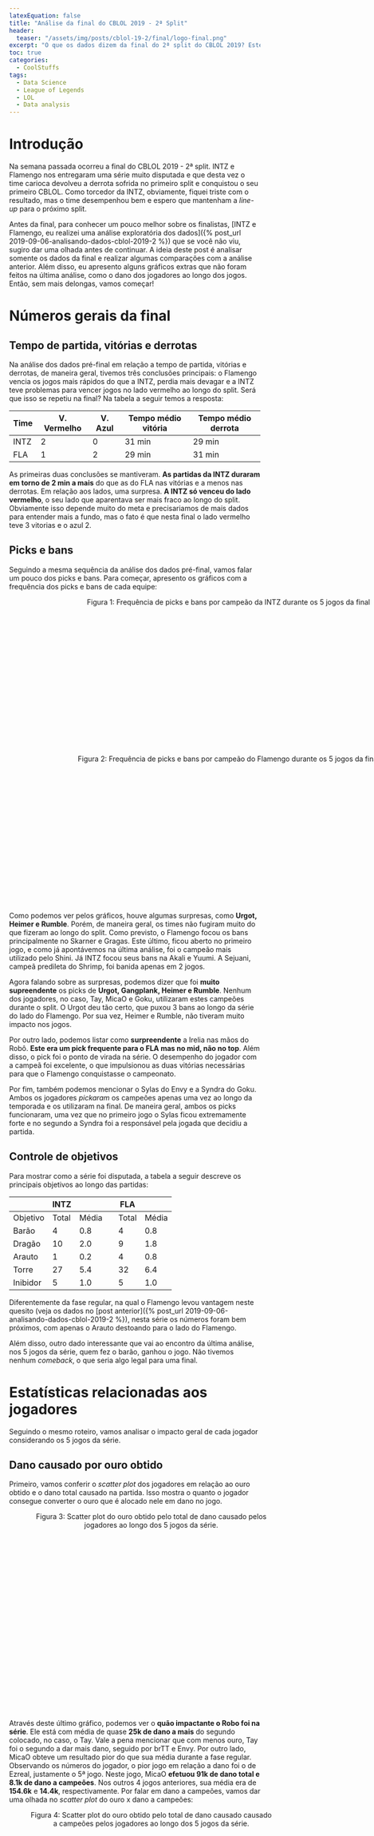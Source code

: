 ```yaml
---
latexEquation: false
title: "Análise da final do CBLOL 2019 - 2ª Split"
header:
  teaser: "/assets/img/posts/cblol-19-2/final/logo-final.png"
excerpt: "O que os dados dizem da final do 2ª split do CBLOL 2019? Este post apresenta um complemento da análise anterior, mas agora incluindo os dados somente da final."
toc: true
categories:
  - CoolStuffs
tags:
  - Data Science
  - League of Legends
  - LOL
  - Data analysis
---
```


# Introdução
Na semana passada ocorreu a final do CBLOL 2019 - 2ª split. INTZ e Flamengo nos entregaram uma série muito disputada e que desta vez o time carioca devolveu a derrota sofrida no primeiro split e conquistou o seu primeiro CBLOL. Como torcedor da INTZ, obviamente, fiquei triste com o resultado, mas o time desempenhou bem e espero que mantenham a _line-up_ para o próximo split.

Antes da final, para conhecer um pouco melhor sobre os finalistas, [INTZ e Flamengo, eu realizei uma análise exploratória dos dados]({% post_url 2019-09-06-analisando-dados-cblol-2019-2 %}) que se você não viu, sugiro dar uma olhada antes de continuar. A ideia deste post é analisar somente os dados da final e realizar algumas comparações com a análise anterior. Além disso, eu apresento alguns gráficos extras que não foram feitos na última análise, como o dano dos jogadores ao longo dos jogos. Então, sem mais delongas, vamos começar!

# Números gerais da final
## Tempo de partida, vitórias e derrotas
Na análise dos dados pré-final em relação a tempo de partida, vitórias e derrotas, de maneira geral, tivemos três conclusões principais: o Flamengo vencia os jogos mais rápidos do que a INTZ, perdia mais devagar e a INTZ teve problemas para vencer jogos no lado vermelho ao longo do split. Será que isso se repetiu na final? Na tabela a seguir temos a resposta:


| Time | V. Vermelho | V. Azul | Tempo médio vitória | Tempo médio derrota |
|------|-------------|---------|---------------------|---------------------|
| INTZ | 2           | 0       | 31 min              | 29 min              |
| FLA  | 1           | 2       | 29 min              | 31 min              |


As primeiras duas conclusões se mantiveram. **As partidas da INTZ duraram em torno de 2 min a mais** do que as do FLA nas vitórias e a menos nas derrotas. Em relação aos lados, uma surpresa. **A INTZ só venceu do lado vermelho**, o seu lado que aparentava ser mais fraco ao longo do split. Obviamente isso depende muito do meta e precisariamos de mais dados para entender mais a fundo, mas o fato é que nesta final o lado vermelho teve 3 vitorias e o azul 2.


## Picks e bans
Seguindo a mesma sequência da análise dos dados pré-final, vamos falar um pouco dos picks e bans. Para começar, apresento os gráficos com a frequência dos picks e bans de cada equipe:

<figure style="width: 800px; height: 300px;" class="align-center">
  
  <img src="{{ site.url }}{{ site.baseurl }}/assets/img/posts/cblol-19-2/final/freq_itz_pick_ban.png" alt="">

  <figcaption style="text-align: center;">
    Figura 1: Frequência de picks e bans por campeão da INTZ durante os 5 jogos da final
  </figcaption>

</figure>


<figure style="width: 800px; height: 300px;" class="align-center">
  
  <img src="{{ site.url }}{{ site.baseurl }}/assets/img/posts/cblol-19-2/final/freq_fla_pick_ban.png" alt="">

  <figcaption style="text-align: center;">
    Figura 2: Frequência de picks e bans por campeão do Flamengo durante os 5 jogos da final
  </figcaption>

</figure>

Como podemos ver pelos gráficos, houve algumas surpresas, como **Urgot, Heimer e Rumble**. Porém, de maneira geral, os times não fugiram muito do que fizeram ao longo do split. Como previsto, o Flamengo focou os bans principalmente no Skarner e Gragas. Este último, ficou aberto no primeiro jogo, e como já apontávemos na última análise, foi o campeão mais utilizado pelo Shini. Já INTZ focou seus bans na Akali e Yuumi. A Sejuani, campeã predileta do Shrimp, foi banida apenas em 2 jogos. 

Agora falando sobre as surpresas, podemos dizer que foi **muito supreendente** os picks de **Urgot, Gangplank, Heimer e Rumble**. Nenhum dos jogadores, no caso, Tay, MicaO e Goku, utilizaram estes campeões durante o split. O Urgot deu tão certo, que puxou 3 bans ao longo da série do lado do Flamengo. Por sua vez, Heimer e Rumble, não tiveram muito impacto nos jogos.

Por outro lado, podemos listar como **surpreendente** a Irelia nas mãos do Robô. **Este era um pick frequente para o FLA mas no mid, não no top**. Além disso, o pick foi o ponto de virada na série. O desempenho do jogador com a campeã foi excelente, o que impulsionou as duas vitórias necessárias para que o Flamengo conquistasse o campeonato. 

Por fim, também podemos mencionar o Sylas do Envy e a Syndra do Goku. Ambos os jogadores _pickaram_ os campeões apenas uma vez ao longo da temporada e os utilizaram na final. De maneira geral, ambos os picks funcionaram, uma vez que no primeiro jogo o Sylas ficou extremamente forte e no segundo a Syndra foi a responsável pela jogada que decidiu a partida.

## Controle de objetivos
Para mostrar como a série foi disputada, a tabela a seguir descreve os principais objetivos ao longo das partidas:

|          | INTZ  |       |   | FLA   |       |
|----------|-------|-------|---|-------|-------|
| Objetivo | Total | Média |   | Total | Média |
| Barão    | 4     | 0.8   |   | 4     | 0.8   |
| Dragão   | 10    | 2.0   |   | 9     | 1.8   |
| Arauto   | 1     | 0.2   |   | 4     | 0.8   |
| Torre    | 27    | 5.4   |   | 32    | 6.4   |
| Inibidor | 5     | 1.0   |   | 5     | 1.0   |




Diferentemente da fase regular, na qual o Flamengo levou vantagem neste quesito (veja os dados no [post anterior]({% post_url 2019-09-06-analisando-dados-cblol-2019-2 %}), nesta série os números foram bem próximos, com apenas o Arauto destoando para o lado do Flamengo. 

Além disso, outro dado interessante que vai ao encontro da última análise, nos 5 jogos da série, quem fez o barão, ganhou o jogo. Não tivemos nenhum _comeback_, o que seria algo legal para uma final.

# Estatísticas relacionadas aos jogadores
Seguindo o mesmo roteiro, vamos analisar o impacto geral de cada jogador considerando os 5 jogos da série. 

## Dano causado por ouro obtido
Primeiro, vamos conferir o _scatter plot_ dos jogadores em relação ao ouro obtido e o dano total causado na partida. Isso mostra o quanto o jogador consegue converter o ouro que é alocado nele em dano no jogo.


<figure style="width: 490px; height: 400px;" class="align-center">
  
  <img src="{{ site.url }}{{ site.baseurl }}/assets/img/posts/cblol-19-2/final/dano_total_ouro_times.png" alt="">

  <figcaption style="text-align: center;">
    Figura 3: Scatter plot do ouro obtido pelo total de dano causado pelos jogadores ao longo dos 5 jogos da série.
  </figcaption>

</figure>


Através deste último gráfico, podemos ver o **quão impactante o Robo foi na série**. Ele está com média de quase **25k de dano a mais** do segundo colocado, no caso, o Tay. Vale a pena mencionar que com menos ouro, Tay foi o segundo a dar mais dano, seguido por brTT e Envy. Por outro lado, MicaO obteve um resultado pior do que sua média durante a fase regular. Observando os números do jogador, o pior jogo em relação a dano foi o de Ezreal, justamente o 5ª jogo. Neste jogo, MicaO **efetuou 91k de dano total e 8.1k de dano a campeões**. Nos outros 4 jogos anteriores, sua média era de **154.6k** e **14.4k**, respectivamente. Por falar em dano a campeões, vamos dar uma olhada no _scatter plot_ do ouro x dano a campeões:

<figure style="width: 490px; height: 400px;" class="align-center">
  
  <img src="{{ site.url }}{{ site.baseurl }}/assets/img/posts/cblol-19-2/final/dano_camp_ouro_times.png" alt="">

  <figcaption style="text-align: center;">
    Figura 4: Scatter plot do ouro obtido pelo total de dano causado causado a campeões pelos jogadores ao longo dos 5 jogos da série.
  </figcaption>

</figure>

Em relação a dano a campeões, Envy e brTT foram os que mais causaram dano, seguidos por MicaO, Robo e Tay. Para ajudar ainda mais nesta análise, a seguir é apresentado o ranking dos jogadores em relação a razão ouro/dano total e ouro/dano a campeões. A razão mostra o quão boa foi a conversão do ouro em dano. Neste caso, quanto maior o valor, melhor.

<figure style="width: 800px; height: 350px;" class="align-center">
  
  <img src="{{ site.url }}{{ site.baseurl }}/assets/img/posts/cblol-19-2/final/ranking_dano.png" alt="">

  <figcaption style="text-align: center;">
    Figura 5: ranking da razão ouro/dano total e da razão ouro/dano a campeões
  </figcaption>

</figure>

De maneira geral, em relação aos dados de ouro x dano, podemos destacar três pontos principais:

1. Apesar do 5ª jogo fraco, MicaO manteve sua característica de converter bastante dano a campeões com um pouco menos recurso do que os demais carregadores. Por outro lado, o mesmo não se refletiu no dano total.
2. A diferença de desempenho entre os _mid laners_ ao longo da série. Tanto no gráfico de ouro x dano total quanto neste último, podemos observar que o Envy teve  muito mais impacto na série do que o Goku. Porém, Goku recebeu muito menos recurso, o que é refletido nos rankings da Figura 5.
3. O surpreendente desempenho negativo do Shrimp que causou **quase a mesma quantidade de dano a campeões do que o Luci** mas com muito mais recurso disponível. Comparando ele com Shini, podemos observar o quão distante ele ficou do caçador adversário. A título de comparação, nesta série, sua média de dano a campeões foi de **5.6k** e ao longo do split a média foi **10.6k**, quase que o dobro! Isso é refletido no ranking da razão ouro/dano a campeões, na qual **Shrimp ficou em último**.

Com intuito de ver a evolução dos danos totais e a campeões ao longo das 5 partidas, é apresentado o gráfico dos danos de todos os jogadores por partida:

<figure style="width: 800px; height: 390px;" class="align-center">
  
  <img src="{{ site.url }}{{ site.baseurl }}/assets/img/posts/cblol-19-2/final/dano_total_ao_longo.png" alt="">

  <figcaption style="text-align: center;">
    Figura 6: dano total causado pelos jogadores ao longo das 5 partidas
  </figcaption>

</figure>

<figure style="width: 800px; height: 390px;" class="align-center">
  
  <img src="{{ site.url }}{{ site.baseurl }}/assets/img/posts/cblol-19-2/final/dano_camp_ao_longo.png" alt="">

  <figcaption style="text-align: center;">
    Figura 7: dano a campeões causado pelos jogadores ao longo das 5 partidas
  </figcaption>

</figure>

De maneira geral, podemos observar que em relação ao dano total o **Robo se manteve bem em todos jogos**, mesmo os que o time perdeu. De maneira oposta, no gráfico de dano a campeões, Shrimp está sempre **muito próximo da curva dos suportes**, o que não é muito bom para uma _role_ que pega recurso como a dele. Por fim, existe uma tendência de queda da INTZ ao longo dos jogos. Destaque para como o MicaO foi caindo no dano total e o Shini despencou no dano a campeões na última partida.


## Divisão de recurso e dano

Em relação a divisão em % de recurso e dano, a final apresentou os seguintes números:


| Jogador     | % ouro | % dano total | % dano a campeões |
|-------------|--------|--------------|-------------------|
| ITZ Tay     | 21.94  | 26.64        | 24.21             |
| ITZ Shini   | 18.89  | 22.71        | 17.11             |
| ITZ Envy    | 24.05  | 24.98        | 25.52             |
| ITZ micaO   | 21.69  | 21.11        | 24.65             |
| ITZ RedBert | 13.41  | 4.51         | 8.47              |
|             |        |              |                   |
| FLA Robo    | 24.82  | 29.64        | 27.11             |
| FLA Shrimp  | 18.31  | 20.13        | 11.59             |
| FLA Goku    | 19.18  | 20.02        | 22.22             |
| FLA brTT    | 23.76  | 25.76        | 28.17             |
| FLA Luci    | 13.90  | 4.45         | 10.88             |


Em comparação com os mesmos dados dos dados pré-final, podemos detacar em ambas as equipes:
- Tay manteve sua % de ouro mas aumentou em cerca de **4% seu dano total** e 3% o dano a campeões
- Envy aumentou sua % de auro em cerca de 3%, o que refletiu na mesma quatia no dano a campeões
- MicaO obteve cerca de -3% de ouro o que refletiu em **-4% de dano total e a campeões**
- Robo obteve cerca de 2.5% de ouro a mais, **causou +6% de dano total** e +2% em campeões
- Goku perdeu cerca de 2% de ouro, causo -2.5% de dano total e -1.5% de dano a campeões
- Shrimp obteve cerca de 1% a menos de ouro, -1% de dano total e **cerca de -6% de dano a campeões**

Esses números mostram que Robô e o Tay foram os que mais cresceram de produção na final. Por fim, o ranking de KDA (ou AMA, como preferir) dos jogadores é apresentado na sequência:


<figure style="width: 490px; height: 400px;" class="align-center">
  
  <img src="{{ site.url }}{{ site.baseurl }}/assets/img/posts/cblol-19-2/final/kda.png" alt="">

  <figcaption style="text-align: center;">
    Figura 6: ranking do KDA dos jogadores considerando os 5 jogos da série
  </figcaption>

</figure>

Primeiramente, o gráfico é muito afetado pela performance do primeiro jogo da INTZ, que terminou 26 a 6 em abates para os intrépidos. De qualquer forma, é interessante ver que mesmo com todo impacto na série, Robo teve o menor KDA dentre todos os jogadores. Isso mostra que nem sempre o KDA é o mais importante.


# Considerações finais
A final do CBLOL 2019 entregou uma série emocionante de 5 jogos. De acordo com os dados, tivemos uma série disputada, principalmente nos 3 primeiros jogos. Nos 2 últimos, o Flamengo conseguiu dominar um pouco mais a partida, como sugere os gráficos apresentados. Em relação aos jogadores,gostaria de destacar o papel dos _top laners_ nesta final. Obviamente, Robo foi o grande destaque, de acordo com os dados apresentados. Porém, Tay também teve um desempenho destacável, tendo um pico de dano no jogo 2 da final. Além disso, mesmo perdendo, Envy teve um desempenho superior ao Goku. E mesmo ganhando, Shrimp ficou atrás do Shini, exceto no último jogo, na qual Shini não apresentou uma boa performance. 

Por fim, devemos destacar que o melhor time venceu a série. Agora é torcer para que o Flamengo represente bem a região no mundial. Mas para isso, o _mid_ e o _jungler_ precisam melhorar seus números.

Obrigado a você que leu esta análise e espero realizar mais uma antes do prêmio CBLOL para identificar os melhores jogadores por _role_ e _rankear-los_ de acordo com os seus números. Até a próxima!